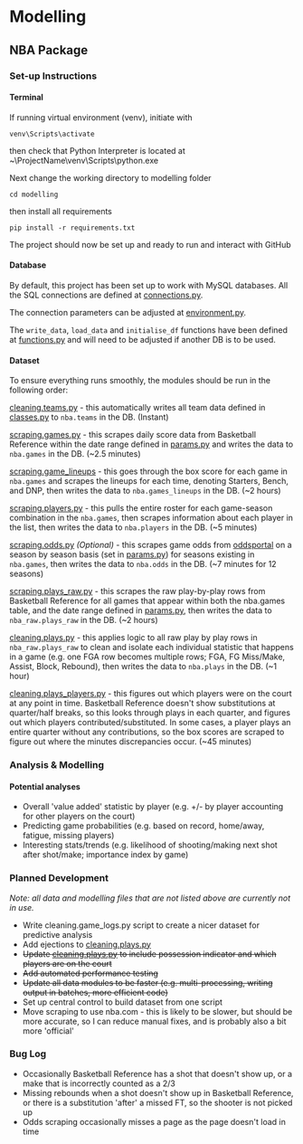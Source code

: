 # Modelling
## NBA Package
### Set-up Instructions
#### Terminal
If running virtual environment (venv), initiate with

`venv\Scripts\activate`

then check that Python Interpreter is located at  ~\ProjectName\venv\Scripts\python.exe

Next change the working directory to modelling folder

`cd modelling`

then install all requirements

`pip install -r requirements.txt`

The project should now be set up and ready to run and interact with GitHub

#### Database
By default, this project has been set up to work with MySQL databases.  All the SQL connections are defined at 
[connections.py](projects/nba/utils/connections.py).

The connection parameters can be adjusted at [environment.py](projects/nba/utils/environment.py).

The `write_data`, `load_data` and `initialise_df` functions have been defined at
[functions.py](projects/nba/utils/functions.py) and will need to be adjusted  if another DB is to be used.

#### Dataset
To ensure everything runs smoothly, the modules should be run in the following order:

[cleaning.teams.py](projects/nba/data/cleaning/teams.py) - this automatically writes all team data defined in
[classes.py](projects/nba/utils/classes.py) to `nba.teams` in the DB. (Instant)

[scraping.games.py](projects/nba/data/scraping/games.py) - this scrapes daily score data from Basketball Reference 
within the date range defined in [params.py](projects/nba/utils/params.py) and writes the data to `nba.games` in the DB.
(~2.5 minutes)

[scraping.game_lineups](projects/nba/data/scraping/games_lineups.py) - this goes through the box score for each game in
`nba.games` and scrapes the lineups for each time, denoting Starters, Bench, and DNP, then writes the data to
`nba.games_lineups` in the DB. (~2 hours)

[scraping.players.py](projects/nba/data/scraping/players.py) - this pulls the entire roster for each game-season
combination in the `nba.games`, then scrapes information about each player in the list, then writes the data to
`nba.players` in the DB. (~5 minutes)

[scraping.odds.py](projects/nba/data/scraping/odds.py) *(Optional)* - this scrapes game odds from
[oddsportal](https://www.oddsportal.com/) on a season by season basis (set in
[params.py](projects/nba/utils/params.py)) for seasons existing in `nba.games`, then writes the data to `nba.odds` in
the DB. (~7 minutes for 12 seasons)

[scraping.plays_raw.py](projects/nba/data/scraping/plays_raw.py) - this scrapes the raw play-by-play rows from
Basketball Reference for all games that appear within both the nba.games table, and the date range defined in
[params.py](projects/nba/utils/params.py), then writes the data to `nba_raw.plays_raw` in the DB. (~2 hours)

[cleaning.plays.py](projects/nba/data/cleaning/plays.py) - this applies logic to all raw play by play rows in
`nba_raw.plays_raw` to clean and isolate each individual statistic that happens in a game (e.g. one FGA row
becomes multiple rows; FGA, FG Miss/Make, Assist, Block, Rebound), then writes the data to `nba.plays` in the DB.
(~1 hour)

[cleaning.plays_players.py](projects/nba/data/cleaning/plays_players.py) - this figures out which players were on the
court at any point in time.  Basketball Reference doesn't show substitutions at quarter/half breaks, so this looks
through plays in each quarter, and figures out which players contributed/substituted.  In some cases, a player plays an
entire quarter without any contributions, so the box scores are scraped to figure out where the minutes discrepancies
occur. (~45 minutes)

### Analysis & Modelling
#### Potential analyses
* Overall 'value added' statistic by player (e.g. +/- by player accounting for other players on the court)
* Predicting game probabilities (e.g. based on record, home/away, fatigue, missing players)
* Interesting stats/trends (e.g. likelihood of shooting/making next shot after shot/make; importance index
  by game)

### Planned Development
*Note: all data and modelling files that are not listed above are currently not in use.*
* Write cleaning.game_logs.py script to create a nicer dataset for predictive
  analysis
* Add ejections to [cleaning.plays.py](projects/nba/data/cleaning/plays.py)
* ~~Update [cleaning.plays.py](projects/nba/data/cleaning/plays.py) to include possession indicator and which players
  are on the court~~
* ~~Add automated performance testing~~
* ~~Update all data modules to be faster (e.g. multi-processing, writing output in batches, more efficient code)~~
* Set up central control to build dataset from one script
* Move scraping to use nba.com - this is likely to be slower, but should be more accurate, so I can reduce manual fixes,
and is probably also a bit more 'official'

### Bug Log
* Occasionally Basketball Reference has a shot that doesn't show up, or a make that is incorrectly counted as a 2/3
* Missing rebounds when a shot doesn't show up in Basketball Reference, or there is a substitution 'after' a missed FT,
  so the shooter is not picked up
* Odds scraping occasionally misses a page as the page doesn't load in time
